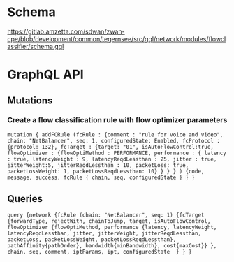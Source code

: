 # Schema

https://gitlab.amzetta.com/sdwan/zwan-cpe/blob/development/common/tegernsee/src/gql/network/modules/flowclassifier/schema.gql

# GraphQL API

## Mutations

### Create a flow classification rule with flow optimizer parameters

```
mutation { addFCRule (fcRule : {comment : "rule for voice and video", chain: "NetBalancer", seq: 1, configuredState: Enabled, fcProtocol : {protocol: 132}, fcTarget : {target: "01", isAutoFlowControl:true, flowOptimizer : {flowOptiMethod : PERFORMANCE, performance : { latency : true, latencyWeight : 9, latencyReqdLessthan : 25, jitter : true, jitterWeight:5, jitterReqdLessthan : 10, packetLoss: true, packetLossWeight: 1, packetLossReqdLessthan: 10} } } } ) {code, message, success, fcRule { chain, seq, configuredState } } }

```

## Queries


```
query {network {fcRule (chain: "NetBalancer", seq: 1) {fcTarget {forwardType, rejectWith, chainToJump, target, isAutoFlowControl, flowOptimizer {flowOptiMethod, performance {latency, latencyWeight, latencyReqdLessthan, jitter, jitterWeight, jitterReqdLessthan, packetLoss, packetLossWeight, packetLossReqdLessthan}, pathAffinity{pathOrder}, bandwidth{minBandwidth}, cost{maxCost}} }, chain, seq, comment, iptParams, ipt, configuredState  } } } 

```



